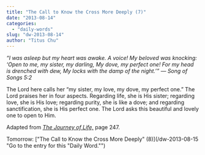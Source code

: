 ```yaml
---
title: "The Call to Know the Cross More Deeply (7)"
date: "2013-08-14"
categories: 
  - "daily-words"
slug: "dw-2013-08-14"
author: "Titus Chu"
---
```


_“I was asleep but my heart was awake. A voice! My beloved was knocking: ‘Open to me, my sister, my darling, My dove, my perfect one! For my head is drenched with dew, My locks with the damp of the night.’” — Song of Songs 5:2_

The Lord here calls her “my sister, my love, my dove, my perfect one.” The Lord praises her in four aspects. Regarding life, she is His sister; regarding love, she is His love; regarding purity, she is like a dove; and regarding sanctification, she is His perfect one. The Lord asks this beautiful and lovely one to open to Him.

Adapted from _[The Journey of Life,](/book-journey "Go to the listing for this book.")_ page 247.

Tomorrow: ["The Call to Know the Cross More Deeply" (8)](/dw-2013-08-15 "Go to the entry for this "Daily Word."")
